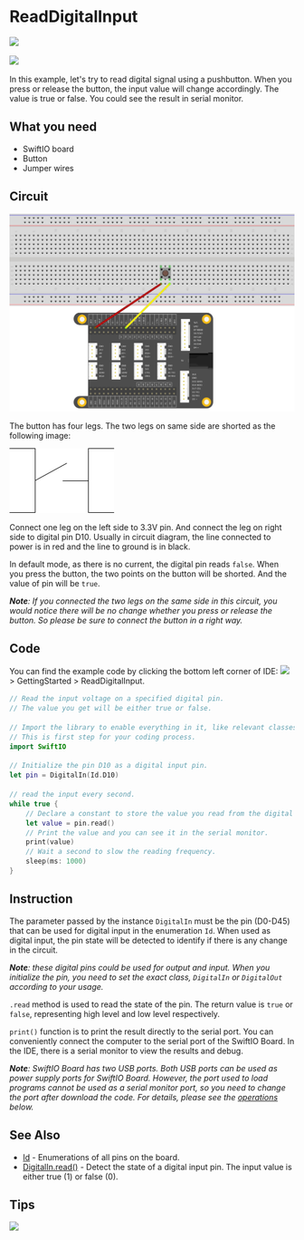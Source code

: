 # ReadDigitalInput

![](https://gblobscdn.gitbook.com/assets%2F-MGOJWkptBbZ3bq0TpEw%2Fsync%2F28482b5134f9b71ba3d12d3b6f5d82d9732d680f.gif?alt=media)

![](https://gblobscdn.gitbook.com/assets%2F-MGOJWkptBbZ3bq0TpEw%2Fsync%2F248974b7412722c96a260a31c8c1dd91cb365749.gif?alt=media)

In this example, let's try to read digital signal using a pushbutton. When you press or release the button, the input value will change accordingly. The value is true or false. You could see the result in serial monitor.

## What you need

* SwiftIO board
* Button
* Jumper wires

## Circuit

![](../../.gitbook/assets/digitalinput.jpg)

The button has four legs. The two legs on same side are shorted as the following image:

![](../../.gitbook/assets/button%20%281%29.png)

Connect one leg on the left side to 3.3V pin. And connect the leg on right side to digital pin D10. Usually in circuit diagram, the line connected to power is in red and the line to ground is in black.

In default mode, as there is no current, the digital pin reads `false`. When you press the button, the two points on the button will be shorted. And the value of pin will be `true`.

_**Note**: If you connected the two legs on the same side in this circuit, you would notice there will be no change whether you press or release the button. So please be sure to connect the button in a right way._

## Code

You can find the example code by clicking the bottom left corner of IDE: ![](../../.gitbook/assets/xnip2020-07-22_16-04-33.jpg) &gt; GettingStarted &gt; ReadDigitalInput.

```swift
// Read the input voltage on a specified digital pin. 
// The value you get will be either true or false.

// Import the library to enable everything in it, like relevant classes and methods. 
// This is first step for your coding process.
import SwiftIO

// Initialize the pin D10 as a digital input pin.
let pin = DigitalIn(Id.D10)

// read the input every second.
while true {
    // Declare a constant to store the value you read from the digital pin.
    let value = pin.read()
    // Print the value and you can see it in the serial monitor.
    print(value)
    // Wait a second to slow the reading frequency.
    sleep(ms: 1000)
}
```

## Instruction <a id="instruction"></a>

The parameter passed by the instance `DigitalIn` must be the pin \(D0-D45\) that can be used for digital input in the enumeration `Id`. When used as digital input, the pin state will be detected to identify if there is any change in the circuit.

_**Note**: these digital pins could be used for output and input. When you initialize the pin, you need to set the exact class, `DigitalIn` or `DigitalOut` according to your usage._

`.read` method is used to read the state of the pin. The return value is `true` or `false`, representing high level and low level respectively.

`print()` function is to print the result directly to the serial port. You can conveniently connect the computer to the serial port of the SwiftIO Board. In the IDE, there is a serial monitor to view the results and debug.

_**Note**: SwiftIO Board has two USB ports. Both USB ports can be used as power supply ports for SwiftIO Board. However, the port used to load programs cannot be used as a serial monitor port, so you need to change the port after download the code. For details, please see the_ [_operations_](readdigitalinput.md#tips) _below._ 

## See Also <a id="see-also"></a>

* ​[Id](https://swiftioapi.madmachine.io/Enums/Id.html) - Enumerations of all pins on the board.
* ​[DigitalIn.read\(\)](https://swiftioapi.madmachine.io/Classes/DigitalIn.html#/s:7SwiftIO9DigitalInC4readSbyF) - Detect the state of a digital input pin. The input value is either true \(1\) or false \(0\).

## Tips <a id="tips"></a>

![](https://gblobscdn.gitbook.com/assets%2F-MGOJWkptBbZ3bq0TpEw%2Fsync%2Fe4d8c917db768afd4b8a62cd2dae310db00e818f.gif?alt=media)

